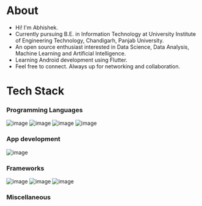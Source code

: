 # About
- Hi! I'm Abhishek.
- Currently pursuing B.E. in Information Technology at University Institute of Engineering Technology, Chandigarh, Panjab University.
- An open source enthusiast interested in Data Science, Data Analysis, Machine Learning and Artificial Intelligence.
- Learning Android development using Flutter.
- Feel free to connect. Always up for networking and collaboration.

# Tech Stack
### Programming Languages
![image](https://github.com/its-me-abhishek/its-me-abhishek/assets/114338679/421e0e9e-9d45-46ed-b093-37abe5c39d6b)
![image](https://github.com/its-me-abhishek/its-me-abhishek/assets/114338679/136fb7c2-4315-41f9-a2ea-91afca4435e5)
![image](https://github.com/its-me-abhishek/its-me-abhishek/assets/114338679/30b7e52f-cbc7-435a-94b3-7f38f999a61e)
![image](https://github.com/its-me-abhishek/its-me-abhishek/assets/114338679/9793dcd2-a0c1-460c-bccd-68db788a9222)

### App development
![image](https://github.com/its-me-abhishek/its-me-abhishek/assets/114338679/68a7b045-cd47-4a00-ab1c-21d97728f2fd)

### Frameworks
![image](https://github.com/its-me-abhishek/its-me-abhishek/assets/114338679/d08b3de7-357d-4810-9f38-19c6e3556f70)
![image](https://github.com/its-me-abhishek/its-me-abhishek/assets/114338679/8427ce74-d758-404b-b601-0155f41250d7)
![image](https://github.com/its-me-abhishek/its-me-abhishek/assets/114338679/d0d57bad-039e-47cf-bbb5-aef52ca77c53)

### Miscellaneous


<!---
its-me-abhishek/its-me-abhishek is a ✨ special ✨ repository because its `README.md` (this file) appears on your GitHub profile.
You can click the Preview link to take a look at your changes.
--->
